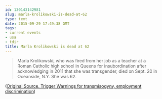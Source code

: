 ```yaml
---
id: 130143142981
slug: marla-krolikowski-is-dead-at-62
type: text
date: 2015-09-29 17:49:38 GMT
tags:
- current events
- usa
- tdir
title: Marla Krolikowski is dead at 62
---
```

> Marla Krolikowski, who was fired from her job as a teacher at a Roman Catholic high school in Queens for insubordination after acknowledging in 2011 that she was transgender, died on Sept. 20 in Oceanside, N.Y. She was 62.

([Original Source. Trigger Warnings for transmisogyny, employment discrimination][1])

[1]: https://archive.is/ACVkm